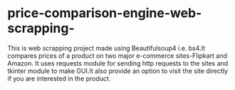 # price-comparison-engine-web-scrapping-
This is web scrapping project made using Beautifulsoup4 i.e. bs4.It compares prices of a product on two major e-commerce sites-Flipkart and Amazon.
It uses requests module for sending http requests to the sites and tkinter module to make GUI.It also provide an option to visit the site directly if you are
interested in the product.
